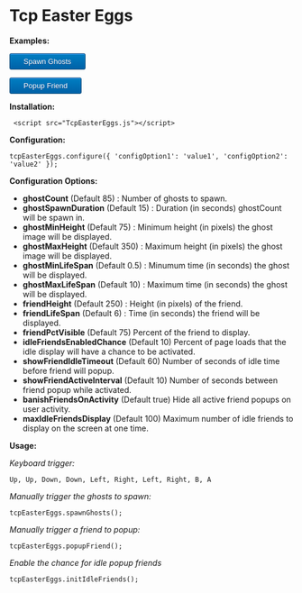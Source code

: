 # Tcp Easter Eggs

<script src="https://cdn.jsdelivr.net/gh/mabo461/tcpeastereggs@master/TcpEasterEggs.js"></script>
<style>
.myButton {
	box-shadow:inset 0px 1px 0px 0px #54a3f7;
	background:linear-gradient(to bottom, #007dc1 5%, #0061a7 100%);
	background-color:#007dc1;
	border-radius:3px;
	border:1px solid #124d77;
	display:inline-block;
	cursor:pointer;
	color:#ffffff;
	font-family:Arial;
	font-size:13px;
	padding:6px 24px;
	text-decoration:none;
	text-shadow:0px 1px 0px #154682;
}
.myButton:hover {
	background:linear-gradient(to bottom, #0061a7 5%, #007dc1 100%);
	background-color:#0061a7;
}
.myButton:active {
	position:relative;
	top:1px;
}

</style>

**Examples:**

<button class="myButton" onclick="tcpEasterEggs.spawnGhosts()">Spawn Ghosts</button>

<button class="myButton" onclick="tcpEasterEggs.popupFriend()">Popup Friend</button>

**Installation:**

     <script src="TcpEasterEggs.js"></script>

**Configuration:**

    tcpEasterEggs.configure({ 'configOption1': 'value1', 'configOption2': 'value2' });

**Configuration Options:**

 - **ghostCount** (Default 85) : Number of ghosts to spawn.
 - **ghostSpawnDuration** (Default 15) : Duration (in seconds) ghostCount will be spawn in.
 - **ghostMinHeight** (Default 75) : Minimum height (in pixels) the ghost image will be displayed.
 - **ghostMaxHeight** (Default 350) : Maximum height (in pixels) the ghost image will be displayed.
 - **ghostMinLifeSpan** (Default 0.5) : Minumum time (in seconds) the ghost will be displayed.
 - **ghostMaxLifeSpan** (Default 10) : Maximum time (in seconds) the ghost will be displayed.
 - **friendHeight** (Default 250) : Height (in pixels) of the friend.
 - **friendLifeSpan** (Default 6) : Time (in seconds) the friend will be displayed.
 - **friendPctVisible** (Default 75) Percent of the friend to display.
 - **idleFriendsEnabledChance** (Default 10) Percent of page loads that the idle display will have a chance to be activated.
 - **showFriendIdleTimeout** (Default 60) Number of seconds of idle time before friend will popup.
 - **showFriendActiveInterval** (Default 10) Number of seconds between friend popup while activated.
 - **banishFriendsOnActivity** (Default true) Hide all active friend popups on user activity.
 - **maxIdleFriendsDisplay** (Default 100) Maximum number of idle friends to display on the screen at one time.

**Usage:**

*Keyboard trigger:*

    Up, Up, Down, Down, Left, Right, Left, Right, B, A

*Manually trigger the ghosts to spawn:*

    tcpEasterEggs.spawnGhosts();

*Manually trigger a friend to popup:*

    tcpEasterEggs.popupFriend();
	
*Enable the chance for idle popup friends*

	tcpEasterEggs.initIdleFriends();

